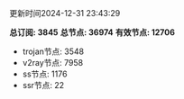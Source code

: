 更新时间2024-12-31 23:43:29

**总订阅: 3845**
**总节点: 36974**
**有效节点: 12706**
- trojan节点: 3548
- v2ray节点: 7958
- ss节点: 1176
- ssr节点: 22
